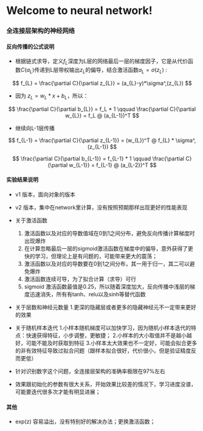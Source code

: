 # Welcome to neural network!

### 全连接层架构的神经网络

#### 反向传播的公式说明

* 根据链式求导，定义$f_{L}$深度为L层的网络最后一层的梯度因子，它是从代价函数$C(a_{L})$传递到L层带权输出$z_L$的偏导，结合激活函数$a_{L} = \sigma({z_L})$ :

$$
f_{L} = \frac{\partial C}{\partial z_{L}} = (a_{L}-y)*\sigma^,(z_{L})
$$

* 因为 $z_L = w_L * x + b_L$，所以：

$$
\frac{\partial C}{\partial b_{L}} = f_L * 1  \qquad
\frac{\partial C}{\partial w_{L}} = f_L @ (a_{L-1})^T
$$

* 继续向L-1层传播

$$
f_{L-1} = \frac{\partial C}{\partial z_{L-1}} = (w_{L})^T @ f_{L} * \sigma^,(z_{L-1})
$$

$$
\frac{\partial C}{\partial b_{L-1}} = f_{L-1} * 1  \qquad
\frac{\partial C}{\partial w_{L-1}} = f_{L-1} @ (a_{L-2})^T
$$

#### 实验结果说明

* v1 版本，面向对象的版本
* v2 版本，集中在network里计算，没有按照预期那样出现更好的性能表现
* 关于激活函数
  1. 激活函数以及对应的导数值域在0到1之间分布，避免反向传播计算梯度时出现爆炸
  2. 在计算忽略最后一层的sigmoid激活函数在梯度中的偏导，意外获得了更快的学习，但理论上是有问题的，可能带来更大的震荡；
  3. 激活函数以及对应的导数要在0到1之间分布，其一用于归一，其二可以避免爆炸
  4. 激活函数连续可导，为了拟合计算（求导）可行
  5. sigmoid 激活函数最值是0.25，所以随着深度加大，反向传播中浅层的梯度迅速消失，所有有tanh、relu以及sinh等替代函数

* 关于层数和神经元数量
  1.更深的隐藏层或者更多的隐藏神经元不一定带来更好的效果
* 关于随机样本迭代
  1.小样本随机梯度可以加快学习，因为随机小样本迭代的特点：快速获得特征，小步调整，更敏捷；
  2.小样本的大小取值并不是越小越好，可能不能及时获取到特征
  3.小样本太大效果也不一定好，可能会拟合更多的非有效特征导致过拟合问题（跟样本拟合很好，代价很小，但是验证精度反而更低）
* 针对识别数字这个问题，全连接层架构的准确率极限在97%左右
* 效果跟初始化的参数有很大关系，开始效果比较差的情况下，学习进度没谱，可能要迭代很多次才能有明显进展；

#### 其他

* exp(z) 容易溢出，没有特别好的解决办法；更换激活函数；

